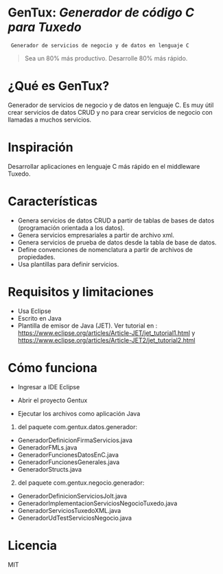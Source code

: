   # GenTux:     *Generador de código C para Tuxedo*
     Generador de servicios de negocio y de datos en lenguaje C
  
  > Sea un 80% más productivo.
  > Desarrolle 80% más rápido.

# ¿Qué es GenTux?
  Generador de servicios de negocio y de datos en lenguaje C.
  Es muy útil crear servicios de datos CRUD y no para crear servicios de negocio con llamadas a muchos servicios.
  
# Inspiración
  Desarrollar aplicaciones en lenguaje C más rápido en el middleware Tuxedo.
  
# Características
* Genera servicios de datos CRUD a partir de tablas de bases de datos    (programación orientada a los datos).
* Genera servicios empresariales a partir de archivo xml.
* Genera servicios de prueba de datos desde la tabla de base de datos.
* Define convenciones de nomenclatura a partir de archivos de propiedades.
* Usa plantillas para definir servicios.

# Requisitos y limitaciones

* Usa Eclipse
* Escrito en Java
* Plantilla de emisor de Java (JET).
Ver tutorial en :
https://www.eclipse.org/articles/Article-JET/jet_tutorial1.html y https://www.eclipse.org/articles/Article-JET2/jet_tutorial2.html


# Cómo funciona

* Ingresar a IDE Eclipse
* Abrir el proyecto Gentux

* Ejecutar los archivos como aplicación Java
 1. del paquete com.gentux.datos.generador:
 * GeneradorDefinicionFirmaServicios.java
 * GeneradorFMLs.java
 * GeneradorFuncionesDatosEnC.java
 * GeneradorFuncionesGenerales.java
 * GeneradorStructs.java

 2. del paquete com.gentux.negocio.generador:
* GeneradorDefinicionServiciosJolt.java
* GeneradorImplementacionServiciosNegocioTuxedo.java
* GeneradorServiciosTuxedoXML.java
* GeneradorUdTestServiciosNegocio.java


# Licencia
MIT

[//]: # (Estos son enlaces de referencia que se usan en el cuerpo de esta nota y se eliminan cuando el procesador de rebajas hace su trabajo. No es necesario formatear bien porque no debería verse. Gracias SO - http: //stackoverflow.com/questions/4823468/store-comments-in-markdown-syntax)
